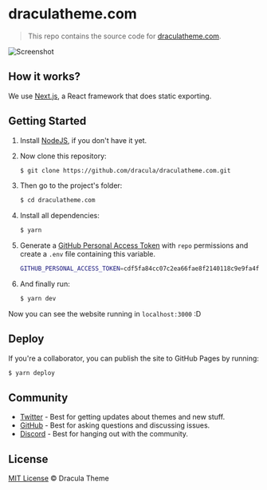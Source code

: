 # draculatheme.com

> This repo contains the source code for [draculatheme.com](https://draculatheme.com).

![Screenshot](./screenshot.png)

## How it works?

We use [Next.js](https://nextjs.org/), a React framework that does static exporting.

## Getting Started

1. Install [NodeJS](http://nodejs.org/download/), if you don't have it yet.

2. Now clone this repository:

   ```sh
   $ git clone https://github.com/dracula/draculatheme.com.git
   ```

3. Then go to the project's folder:

   ```sh
   $ cd draculatheme.com
   ```

4. Install all dependencies:

   ```sh
   $ yarn
   ```

5. Generate a [GitHub Personal Access Token](https://help.github.com/en/enterprise/2.17/user/authenticating-to-github/creating-a-personal-access-token-for-the-command-line) with `repo` permissions and create a `.env` file containing this variable.

   ```sh
   GITHUB_PERSONAL_ACCESS_TOKEN=cdf5fa84cc07c2ea66fae8f2140118c9e9fa4f55
   ```

6. And finally run:

   ```sh
   $ yarn dev
   ```

Now you can see the website running in `localhost:3000` :D

## Deploy

If you're a collaborator, you can publish the site to GitHub Pages by running:

```sh
$ yarn deploy
```

## Community

- [Twitter](https://twitter.com/draculatheme) - Best for getting updates about themes and new stuff.
- [GitHub](https://github.com/dracula/dracula-theme/discussions) - Best for asking questions and discussing issues.
- [Discord](https://draculatheme.com/discord-invite) - Best for hanging out with the community.

## License

[MIT License](./LICENSE) © Dracula Theme
